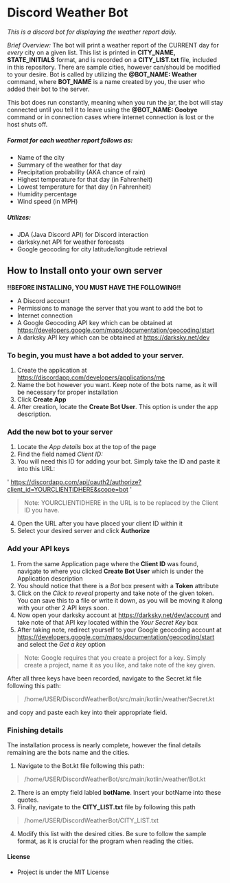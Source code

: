 # Discord Weather Bot

*This is a discord bot for displaying the weather report daily.*

*Brief Overview:*
The bot will print a weather report of the CURRENT day for *every* city on a given list.
This list is printed in **CITY_NAME, STATE_INITIALS** format, and is recorded on a **CITY_LIST.txt** file, included in this repository.
There are sample cities, however can/should be modified to your desire.
Bot is called by utilizing the **@BOT_NAME: Weather** command, where **BOT_NAME** is a name created by you, the user who added their bot to the server.

This bot does run constantly, meaning when you run the jar, the bot will stay connected until you tell it to leave using the
**@BOT_NAME: Goobye** command or in connection cases where internet connection is lost or the host shuts off.
##### Format for each weather report follows as:
 + Name of the city
 + Summary of the weather for that day
 + Precipitation probability (AKA chance of rain)
 + Highest temperature for that day (in Fahrenheit)
 + Lowest temperature for that day (in Fahrenheit)
 + Humidity percentage
 + Wind speed (in MPH)

##### Utilizes:
- JDA (Java Discord API) for Discord interaction
- darksky.net API for weather forecasts
- Google geocoding for city latitude/longitude retrieval

## How to Install onto your own server
**!!BEFORE INSTALLING, YOU MUST HAVE THE FOLLOWING!!**
+ A Discord account
+ Permissions to manage the server that you want to add the bot to
+ Internet connection
+ A Google Geocoding API key which can be obtained at https://developers.google.com/maps/documentation/geocoding/start
+ A darksky API key which can be obtained at https://darksky.net/dev

### To begin, you must have a bot added to your server.

1. Create the application at https://discordapp.com/developers/applications/me
2. Name the bot however you want. Keep note of the bots name, as it will be necessary for proper installation
3. Click **Create App**
4. After creation, locate the **Create Bot User**. This option is under the app description.
### Add the new bot to your server
1. Locate the *App details* box at the top of the page
2. Find the field named *Client ID:*
3. You will need this ID for adding your bot. Simply take the ID and paste it into this URL:

' https://discordapp.com/api/oauth2/authorize?client_id=YOURCLIENTIDHERE&scope=bot '
>Note: YOURCLIENTIDHERE in the URL is to be replaced by the Client ID you have.
4. Open the URL after you have placed your client ID within it
5. Select your desired server and click **Authorize**

### Add your API keys
1. From the same Application page where the **Client ID** was found, navigate to where you clicked **Create Bot User** which is under the Application description
2. You should notice that there is a *Bot* box present with a **Token** attribute
3. Click on the *Click to reveal* property and take note of the given token. You can save this to a file or write it down, as you will be moving it along with your other 2 API keys soon.
4. Now open your darksky account at https://darksky.net/dev/account and take note of that API key located within the *Your Secret Key* box
5. After taking note, redirect yourself to your Google geocoding account at https://developers.google.com/maps/documentation/geocoding/start and select the *Get a key* option
>Note: Google requires that you create a project for a key. Simply create a project, name it as you like, and take note of the key given.

After all three keys have been recorded, navigate to the Secret.kt file following this path:
>/home/USER/DiscordWeatherBot/src/main/kotlin/weather/Secret.kt

and copy and paste each key into their appropriate field.

### Finishing details
The installation process is nearly complete, however the final details remaining are the bots name and the cities.
1. Navigate to the Bot.kt file following this path:
> /home/USER/DiscordWeatherBot/src/main/kotlin/weather/Bot.kt
2. There is an empty field labled **botName**. Insert your botName into these quotes.
3. Finally, navigate to the **CITY_LIST.txt** file by following this path
> /home/USER/DiscordWeatherBot/CITY_LIST.txt
4. Modify this list with the desired cities. Be sure to follow the sample format, as it is crucial for the program when reading the cities.
#### License
 + Project is under the MIT License
